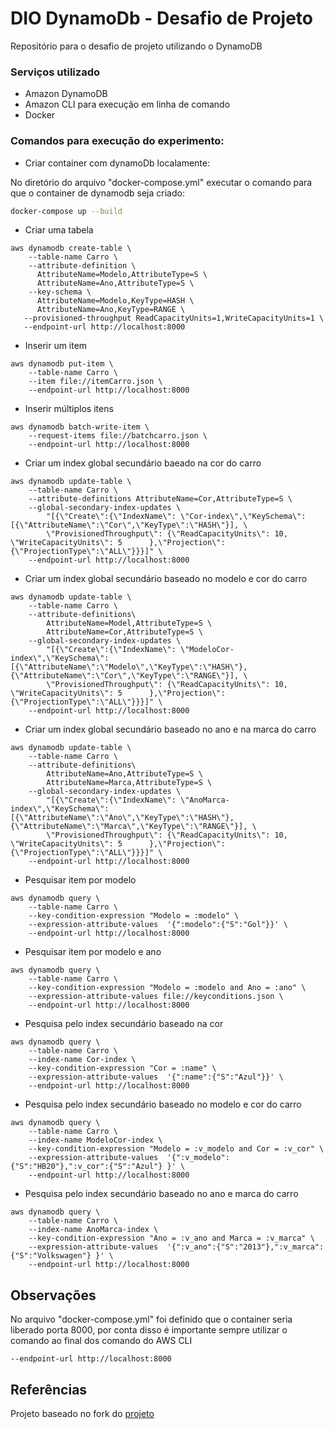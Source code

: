 # DIO DynamoDb - Desafio de Projeto

Repositório para o desafio de projeto utilizando o DynamoDB

### Serviços utilizado
  - Amazon DynamoDB
  - Amazon CLI para execução em linha de comando
  - Docker
  

### Comandos para execução do experimento:


- Criar container com dynamoDb localamente:

No diretório do arquivo "docker-compose.yml" executar o comando para que o container de dynamodb seja criado:
```sh
docker-compose up --build
```

- Criar uma tabela

```
aws dynamodb create-table \
    --table-name Carro \
    --attribute-definition \
      AttributeName=Modelo,AttributeType=S \
      AttributeName=Ano,AttributeType=S \
    --key-schema \
      AttributeName=Modelo,KeyType=HASH \
      AttributeName=Ano,KeyType=RANGE \
   --provisioned-throughput ReadCapacityUnits=1,WriteCapacityUnits=1 \
   --endpoint-url http://localhost:8000
```

- Inserir um item

```
aws dynamodb put-item \
    --table-name Carro \
    --item file://itemCarro.json \
    --endpoint-url http://localhost:8000
```

- Inserir múltiplos itens

```
aws dynamodb batch-write-item \
    --request-items file://batchcarro.json \
    --endpoint-url http://localhost:8000
```

- Criar um index global secundário baeado na cor do carro

```
aws dynamodb update-table \
    --table-name Carro \
    --attribute-definitions AttributeName=Cor,AttributeType=S \
    --global-secondary-index-updates \
        "[{\"Create\":{\"IndexName\": \"Cor-index\",\"KeySchema\":[{\"AttributeName\":\"Cor\",\"KeyType\":\"HASH\"}], \
        \"ProvisionedThroughput\": {\"ReadCapacityUnits\": 10, \"WriteCapacityUnits\": 5      },\"Projection\":{\"ProjectionType\":\"ALL\"}}}]" \
    --endpoint-url http://localhost:8000
```

- Criar um index global secundário baseado no modelo e cor do carro

```
aws dynamodb update-table \
    --table-name Carro \
    --attribute-definitions\
        AttributeName=Model,AttributeType=S \
        AttributeName=Cor,AttributeType=S \
    --global-secondary-index-updates \
        "[{\"Create\":{\"IndexName\": \"ModeloCor-index\",\"KeySchema\":[{\"AttributeName\":\"Modelo\",\"KeyType\":\"HASH\"}, {\"AttributeName\":\"Cor\",\"KeyType\":\"RANGE\"}], \
        \"ProvisionedThroughput\": {\"ReadCapacityUnits\": 10, \"WriteCapacityUnits\": 5      },\"Projection\":{\"ProjectionType\":\"ALL\"}}}]" \
    --endpoint-url http://localhost:8000

```

- Criar um index global secundário baseado no ano e na marca do carro

```
aws dynamodb update-table \
    --table-name Carro \
    --attribute-definitions\
        AttributeName=Ano,AttributeType=S \
        AttributeName=Marca,AttributeType=S \
    --global-secondary-index-updates \
        "[{\"Create\":{\"IndexName\": \"AnoMarca-index\",\"KeySchema\":[{\"AttributeName\":\"Ano\",\"KeyType\":\"HASH\"}, {\"AttributeName\":\"Marca\",\"KeyType\":\"RANGE\"}], \
        \"ProvisionedThroughput\": {\"ReadCapacityUnits\": 10, \"WriteCapacityUnits\": 5      },\"Projection\":{\"ProjectionType\":\"ALL\"}}}]" \
    --endpoint-url http://localhost:8000
```

- Pesquisar item por modelo

```
aws dynamodb query \
    --table-name Carro \
    --key-condition-expression "Modelo = :modelo" \
    --expression-attribute-values  '{":modelo":{"S":"Gol"}}' \
    --endpoint-url http://localhost:8000
```
- Pesquisar item por modelo e ano

```
aws dynamodb query \
    --table-name Carro \
    --key-condition-expression "Modelo = :modelo and Ano = :ano" \
    --expression-attribute-values file://keyconditions.json \
    --endpoint-url http://localhost:8000
```

- Pesquisa pelo index secundário baseado na cor

```
aws dynamodb query \
    --table-name Carro \
    --index-name Cor-index \
    --key-condition-expression "Cor = :name" \
    --expression-attribute-values  '{":name":{"S":"Azul"}}' \
    --endpoint-url http://localhost:8000
```

- Pesquisa pelo index secundário baseado no modelo e cor do carro

```
aws dynamodb query \
    --table-name Carro \
    --index-name ModeloCor-index \
    --key-condition-expression "Modelo = :v_modelo and Cor = :v_cor" \
    --expression-attribute-values  '{":v_modelo":{"S":"HB20"},":v_cor":{"S":"Azul"} }' \
    --endpoint-url http://localhost:8000
```

- Pesquisa pelo index secundário baseado no ano e marca do carro

```
aws dynamodb query \
    --table-name Carro \
    --index-name AnoMarca-index \
    --key-condition-expression "Ano = :v_ano and Marca = :v_marca" \
    --expression-attribute-values  '{":v_ano":{"S":"2013"},":v_marca":{"S":"Volkswagen"} }' \
    --endpoint-url http://localhost:8000
```

## Observações
No arquivo "docker-compose.yml" foi definido que o container seria liberado porta 8000, por conta disso é importante sempre utilizar o comando ao final dos comando do AWS CLI
```
--endpoint-url http://localhost:8000
```

## Referências
Projeto baseado no fork do [projeto](https://github.com/cassianobrexbit/dio-live-dynamodb)
